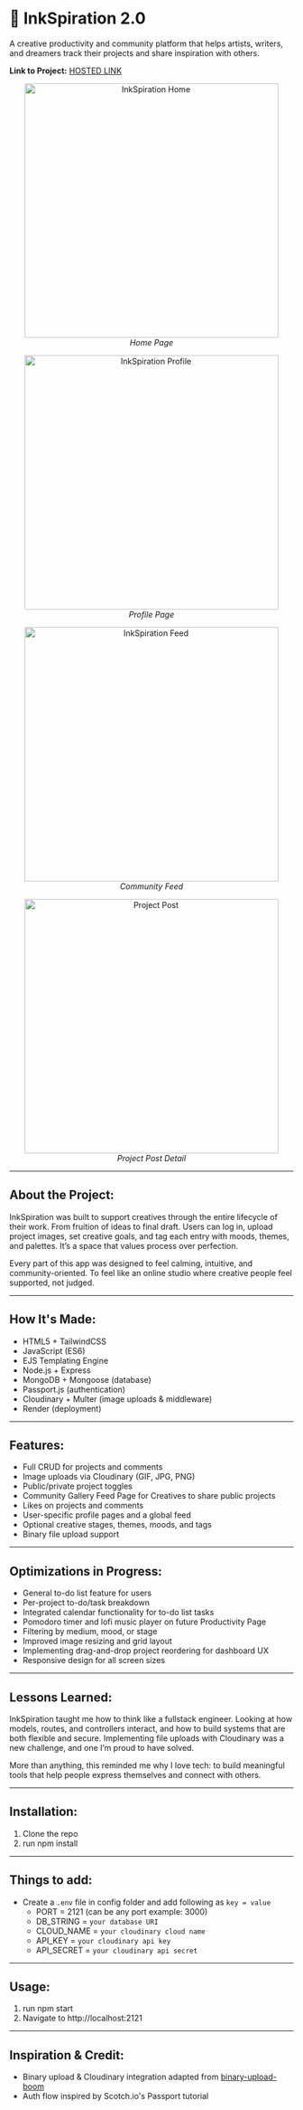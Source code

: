 # 🎨 InkSpiration 2.0

A creative productivity and community platform that helps artists, writers, and dreamers track their projects and share inspiration with others.

**Link to Project:** [HOSTED LINK](https://inkspiration-2-0.onrender.com/)

<!-- Screenshots (compact for readability) -->
<p align="center">
  <img src="https://github.com/CodingWCal/Inkspiration-2.0/blob/main/public/img/inkspiration-home-screenshot.png" width="450" alt="InkSpiration Home"/>
  <br/><em>Home Page</em>
</p>

<p align="center">
  <img src="https://github.com/CodingWCal/Inkspiration-2.0/blob/main/public/img/inkspiration-profile-screenshot.png" width="450" alt="InkSpiration Profile"/>
  <br/><em>Profile Page</em>
</p>

<p align="center">
  <img src="https://github.com/CodingWCal/Inkspiration-2.0/blob/main/public/img/inkspiration-feed-screenshot.png" width="450" alt="InkSpiration Feed"/>
  <br/><em>Community Feed</em>
</p>

<p align="center">
  <img src="https://github.com/CodingWCal/Inkspiration-2.0/blob/main/public/img/inkspiration-project-post-screenshot.png" width="450" alt="Project Post"/>
  <br/><em>Project Post Detail</em>
</p>

---

## About the Project:

InkSpiration was built to support creatives through the entire lifecycle of their work. From fruition of ideas to final draft. Users can log in, upload project images, set creative goals, and tag each entry with moods, themes, and palettes. It’s a space that values process over perfection.

Every part of this app was designed to feel calming, intuitive, and community-oriented. To feel like an online studio where creative people feel supported, not judged.

---

## How It's Made:

- HTML5 + TailwindCSS
- JavaScript (ES6)
- EJS Templating Engine
- Node.js + Express
- MongoDB + Mongoose (database)
- Passport.js (authentication)
- Cloudinary + Multer (image uploads & middleware)
- Render (deployment)

---

## Features:

- Full CRUD for projects and comments
- Image uploads via Cloudinary (GIF, JPG, PNG)
- Public/private project toggles
- Community Gallery Feed Page for Creatives to share public projects
- Likes on projects and comments
- User-specific profile pages and a global feed
- Optional creative stages, themes, moods, and tags
- Binary file upload support

---

## Optimizations in Progress:

- General to-do list feature for users
- Per-project to-do/task breakdown
- Integrated calendar functionality for to-do list tasks
- Pomodoro timer and lofi music player on future Productivity Page
- Filtering by medium, mood, or stage
- Improved image resizing and grid layout
- Implementing drag-and-drop project reordering for dashboard UX
- Responsive design for all screen sizes

---

## Lessons Learned:

InkSpiration taught me how to think like a fullstack engineer. Looking at how models, routes, and controllers interact, and how to build systems that are both flexible and secure. Implementing file uploads with Cloudinary was a new challenge, and one I’m proud to have solved.

More than anything, this reminded me why I love tech: to build meaningful tools that help people express themselves and connect with others.

---

## Installation:

1. Clone the repo
2. run npm install

---

## Things to add:

- Create a `.env` file in config folder and add following as `key = value`
  - PORT = 2121 (can be any port example: 3000)
  - DB_STRING = `your database URI`
  - CLOUD_NAME = `your cloudinary cloud name`
  - API_KEY = `your cloudinary api key`
  - API_SECRET = `your cloudinary api secret`

---

## Usage:

1. run npm start
2. Navigate to http://localhost:2121

---

## Inspiration & Credit:
- Binary upload & Cloudinary integration adapted from [binary-upload-boom](https://github.com/100devs/binary-upload-boom)
- Auth flow inspired by Scotch.io's Passport tutorial

